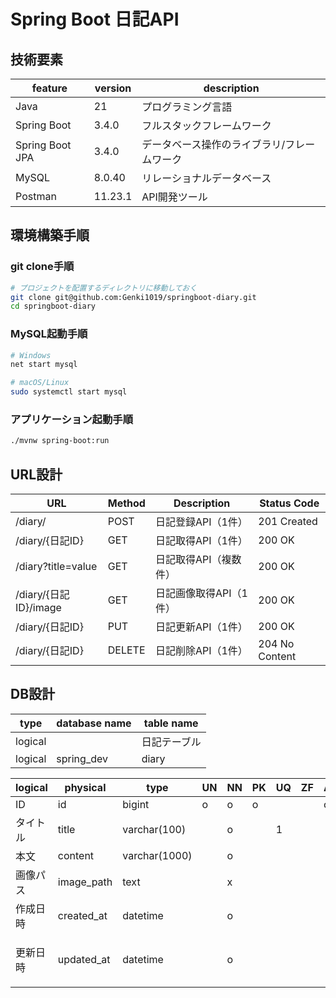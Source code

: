 # Spring Boot 日記API

## 技術要素

| feature         | version | description            |
|-----------------|---------|------------------------|
| Java            | 21      | プログラミング言語              |
| Spring Boot     | 3.4.0   | フルスタックフレームワーク          |
| Spring Boot JPA | 3.4.0   | データベース操作のライブラリ/フレームワーク |
| MySQL           | 8.0.40  | リレーショナルデータベース          |
| Postman         | 11.23.1 | API開発ツール               |

## 環境構築手順

### git clone手順

```bash
# プロジェクトを配置するディレクトリに移動しておく
git clone git@github.com:Genki1019/springboot-diary.git
cd springboot-diary
```

### MySQL起動手順

```bash
# Windows
net start mysql

# macOS/Linux
sudo systemctl start mysql
```

### アプリケーション起動手順

```bash
./mvnw spring-boot:run
```

## URL設計

| URL                 | Method | Description   | Status Code    |
|---------------------|--------|---------------|----------------|
| /diary/             | POST   | 日記登録API（1件）   | 201 Created    |
| /diary/{日記ID}       | GET    | 日記取得API（1件）   | 200 OK         |
| /diary?title=value  | GET    | 日記取得API（複数件）  | 200 OK         |
| /diary/{日記ID}/image | GET    | 日記画像取得API（1件） | 200 OK         |
| /diary/{日記ID}       | PUT    | 日記更新API（1件）   | 200 OK         |
| /diary/{日記ID}       | DELETE | 日記削除API（1件）   | 204 No Content |

## DB設計

| type    | database name | table name |
|---------|---------------|------------|
| logical |               | 日記テーブル     |
| logical | spring_dev    | diary      |

| logical | physical   | type          | UN | NN | PK | UQ | ZF | AI | default                                               |
|---------|------------|---------------|----|----|----|----|----|----|-------------------------------------------------------|
| ID      | id         | bigint        | o  | o  | o  |    |    | o  |                                                       |
| タイトル    | title      | varchar(100)  |    | o  |    | 1  |    |    |                                                       |
| 本文      | content    | varchar(1000) |    | o  |    |    |    |    |                                                       |
| 画像パス    | image_path | text          |    | x  |    |    |    |    |                                                       |
| 作成日時    | created_at | datetime      |    | o  |    |    |    |    | default current_timestamp                             |
| 更新日時    | updated_at | datetime      |    | o  |    |    |    |    | default current_timestamp on update current_timestamp |